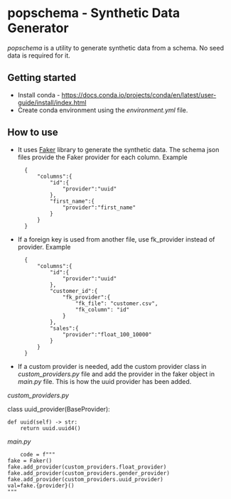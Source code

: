 # popschema - Synthetic Data Generator

*popschema* is a utility to generate synthetic data from a schema. No seed data is required for it.

## Getting started

- Install conda - https://docs.conda.io/projects/conda/en/latest/user-guide/install/index.html
- Create conda environment using the *environment.yml* file.

## How to use

- It uses [Faker](https://faker.readthedocs.io/en/master/index.html) library to generate the synthetic data. The schema json files provide the Faker provider for each column. Example

        {
            "columns":{
                "id":{
                    "provider":"uuid"
                },
                "first_name":{
                    "provider":"first_name"
                }
            }
        }
- If a foreign key is used from another file, use fk_provider instead of provider. Example

        {
            "columns":{
                "id":{
                    "provider":"uuid"
                },
                "customer_id":{
                    "fk_provider":{
                        "fk_file": "customer.csv",
                        "fk_column": "id"
                    }
                },
                "sales":{
                    "provider":"float_100_10000"
                }
            }
        }

- If a custom provider is needed, add the custom provider class in *custom_providers.py* file and add the provider in the faker object in *main.py* file. This is how the uuid provider has been added.

*custom_providers.py*

class uuid_provider(BaseProvider):

    def uuid(self) -> str:
        return uuid.uuid4()
*main.py*

        code = f"""
    fake = Faker()
    fake.add_provider(custom_providers.float_provider)
    fake.add_provider(custom_providers.gender_provider)
    fake.add_provider(custom_providers.uuid_provider)
    val=fake.{provider}()
    """